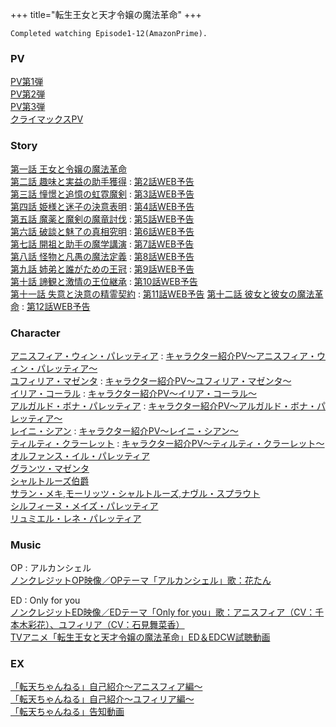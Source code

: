 +++
title="転生王女と天才令嬢の魔法革命"
+++

```
Completed watching Episode1-12(AmazonPrime).
```

### PV
[PV第1弾](https://www.youtube.com/watch?v=twyYWvBQHEc)\
[PV第2弾](https://www.youtube.com/watch?v=XFkQUOuqmcQ)\
[PV第3弾](https://www.youtube.com/watch?v=vQPp6laLo0E)\
[クライマックスPV](https://www.youtube.com/watch?v=M9RC6e13RYw)

### Story
[第一話 王女と令嬢の魔法革命](https://tenten-kakumei.com/story/story01.html)\
[第二話 趣味と実益の助手獲得](https://tenten-kakumei.com/story/story02.html) : [第2話WEB予告](https://youtu.be/mSdxI0ANWpo)\
[第三話 憧憬と追憶の虹霓魔剣](https://tenten-kakumei.com/story/story03.html) : [第3話WEB予告](https://youtu.be/l6KgN3fGbl0)\
[第四話 姫様と迷子の決意表明](https://tenten-kakumei.com/story/story04.html) : [第4話WEB予告](https://youtu.be/HYfZKDTHHv0)\
[第五話 魔薬と魔剣の魔竜討伐](https://tenten-kakumei.com/story/story05.html) : [第5話WEB予告](https://youtu.be/pcAW2Zfndoo)\
[第六話 破談と魅了の真相究明](https://tenten-kakumei.com/story/story06.html) : [第6話WEB予告](https://youtu.be/W6-Q6CF48x4)\
[第七話 開祖と助手の魔学講演](https://tenten-kakumei.com/story/story07.html) : [第7話WEB予告](https://youtu.be/_AzHX7REOYo)\
[第八話 怪物と凡愚の魔法定義](https://tenten-kakumei.com/story/story08.html) : [第8話WEB予告](https://youtu.be/y-ElMLPlyU4)\
[第九話 姉弟と誰がための王冠](https://tenten-kakumei.com/story/story09.html) : [第9話WEB予告](https://youtu.be/MYJleWKaqsk)\
[第十話 諦観と激情の王位継承](https://tenten-kakumei.com/story/story10.html) : [第10話WEB予告](https://www.youtube.com/watch?v=-ZE-xRVgThI)\
[第十一話 失意と決意の精霊契約](https://tenten-kakumei.com/story/story11.html) : [第11話WEB予告](https://www.youtube.com/watch?v=kBK-cK7RyT4)
[第十二話 彼女と彼女の魔法革命](https://tenten-kakumei.com/story/story12.html) : [第12話WEB予告](https://www.youtube.com/watch?v=_R44IknzVpc)

### Character
[アニスフィア・ウィン・パレッティア](https://tenten-kakumei.com/chara/chara_001.html) : [キャラクター紹介PV～アニスフィア・ウィン・パレッティア～](https://www.youtube.com/watch?v=20VJj98CYN8)\
[ユフィリア・マゼンタ](https://tenten-kakumei.com/chara/chara_002.html) : [キャラクター紹介PV～ユフィリア・マゼンタ～](https://www.youtube.com/watch?v=3JXK8mSQa5A)\
[イリア・コーラル](https://tenten-kakumei.com/chara/chara_003.html) : [キャラクター紹介PV～イリア・コーラル～](https://www.youtube.com/watch?v=P2BUePyjVOA)\
[アルガルド・ボナ・パレッティア](https://tenten-kakumei.com/chara/chara_004.html) : [キャラクター紹介PV～アルガルド・ボナ・パレッティア～](https://www.youtube.com/watch?v=k905oTWMLuw)\
[レイニ・シアン](https://tenten-kakumei.com/chara/chara_005.html) : [キャラクター紹介PV～レイニ・シアン～](https://www.youtube.com/watch?v=sCDSsMqz-6c)\
[ティルティ・クラーレット](https://tenten-kakumei.com/chara/chara_006.html) : [キャラクター紹介PV～ティルティ・クラーレット～](https://www.youtube.com/watch?v=qrv2z4k3b54)\
[オルファンス・イル・パレッティア](https://tenten-kakumei.com/chara/chara_007.html)\
[グランツ・マゼンタ](https://tenten-kakumei.com/chara/chara_008.html)\
[シャルトルーズ伯爵](https://tenten-kakumei.com/chara/chara_009.html)\
[サラン・メキ,モーリッツ・シャルトルーズ,ナヴル・スプラウト](https://tenten-kakumei.com/chara/chara_010.html)\
[シルフィーヌ・メイズ・パレッティア](https://tenten-kakumei.com/chara/chara_011.html)\
[リュミエル・レネ・パレッティア](https://tenten-kakumei.com/chara/chara_012.html)

### Music
OP : アルカンシェル\
[ノンクレジットOP映像／OPテーマ「アルカンシェル」歌：花たん](https://www.youtube.com/watch?v=f5Rml_Jol8o)

ED : Only for you\
[ノンクレジットED映像／EDテーマ「Only for you」歌：アニスフィア（CV：千本木彩花）、ユフィリア（CV：石見舞菜香） ](https://www.youtube.com/watch?v=y1hHJ0A6k6M)\
[TVアニメ「転生王女と天才令嬢の魔法革命」ED＆EDCW試聴動画](https://www.youtube.com/watch?v=Yzos1MtOPV4)

### EX
[「転天ちゃんねる」自己紹介～アニスフィア編～](https://www.youtube.com/watch?v=oNXHVax4Sy8)\
[「転天ちゃんねる」自己紹介～ユフィリア編～](https://www.youtube.com/watch?v=r9mgwoQT-G8)\
[「転天ちゃんねる」告知動画](https://www.youtube.com/watch?v=igsORX0lnmI)

  
  
